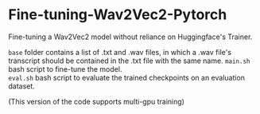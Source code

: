 # Fine-tuning-Wav2Vec2-Pytorch
Fine-tuning a Wav2Vec2 model without reliance on Huggingface's Trainer.

```base``` folder contains a list of .txt and .wav files, in which a .wav file's transcript should be contained in the .txt file with the same name.
```main.sh``` bash script to fine-tune the model.<br>
```eval.sh``` bash script to evaluate the trained checkpoints on an evaluation dataset.

(This version of the code supports multi-gpu training)
